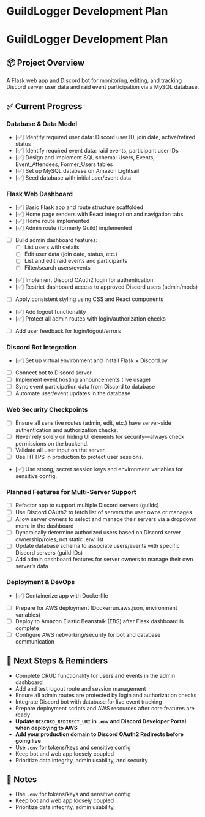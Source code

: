 # GuildLogger Development Plan

# GuildLogger Development Plan

## 📦 Project Overview
A Flask web app and Discord bot for monitoring, editing, and tracking Discord server user data and raid event participation via a MySQL database.

## ✅ Current Progress

### Database & Data Model
- [✅] Identify required user data: Discord user ID, join date, active/retired status
- [✅] Identify required event data: raid events, participant user IDs
- [✅] Design and implement SQL schema: Users, Events, Event_Attendees, Former_Users tables
- [✅] Set up MySQL database on Amazon Lightsail
- [✅] Seed database with initial user/event data

### Flask Web Dashboard
- [✅] Basic Flask app and route structure scaffolded
- [✅] Home page renders with React integration and navigation tabs
- [✅] Home route implemented
- [✅] Admin route (formerly Guild) implemented
- [ ] Build admin dashboard features:
  - [ ] List users with details
  - [ ] Edit user data (join date, status, etc.)
  - [ ] List and edit raid events and participants
  - [ ] Filter/search users/events
- [✅] Implement Discord OAuth2 login for authentication
- [✅] Restrict dashboard access to approved Discord users (admin/mods)
- [ ] Apply consistent styling using CSS and React components
- [✅] Add logout functionality
- [✅] Protect all admin routes with login/authorization checks
- [ ] Add user feedback for login/logout/errors

### Discord Bot Integration
- [✅] Set up virtual environment and install Flask + Discord.py
- [ ] Connect bot to Discord server
- [ ] Implement event hosting announcements (live usage)
- [ ] Sync event participation data from Discord to database
- [ ] Automate user/event updates in the database

### Web Security Checkpoints
- [ ] Ensure all sensitive routes (admin, edit, etc.) have server-side authentication and authorization checks.
- [ ] Never rely solely on hiding UI elements for security—always check permissions on the backend.
- [ ] Validate all user input on the server.
- [ ] Use HTTPS in production to protect user sessions.
- [✅] Use strong, secret session keys and environment variables for sensitive config.

### Planned Features for Multi-Server Support
- [ ] Refactor app to support multiple Discord servers (guilds)
- [ ] Use Discord OAuth2 to fetch list of servers the user owns or manages
- [ ] Allow server owners to select and manage their servers via a dropdown menu in the dashboard
- [ ] Dynamically determine authorized users based on Discord server ownership/roles, not static .env list
- [ ] Update database schema to associate users/events with specific Discord servers (guild IDs)
- [ ] Add admin dashboard features for server owners to manage their own server’s data

### Deployment & DevOps
- [✅] Containerize app with Dockerfile
- [ ] Prepare for AWS deployment (Dockerrun.aws.json, environment variables)
- [ ] Deploy to Amazon Elastic Beanstalk (EBS) after Flask dashboard is complete
- [ ] Configure AWS networking/security for bot and database communication

## 📝 Next Steps & Reminders
- Complete CRUD functionality for users and events in the admin dashboard
- Add and test logout route and session management
- Ensure all admin routes are protected by login and authorization checks
- Integrate Discord bot with database for live event tracking
- Prepare deployment scripts and AWS resources after core features are ready
- **Update `DISCORD_REDIRECT_URI` in `.env` and Discord Developer Portal when deploying to AWS**
- **Add your production domain to Discord OAuth2 Redirects before going live**
- Use `.env` for tokens/keys and sensitive config
- Keep bot and web app loosely coupled
- Prioritize data integrity, admin usability, and security

## 📌 Notes
- Use `.env` for tokens/keys and sensitive config
- Keep bot and web app loosely coupled
- Prioritize data integrity, admin usability,